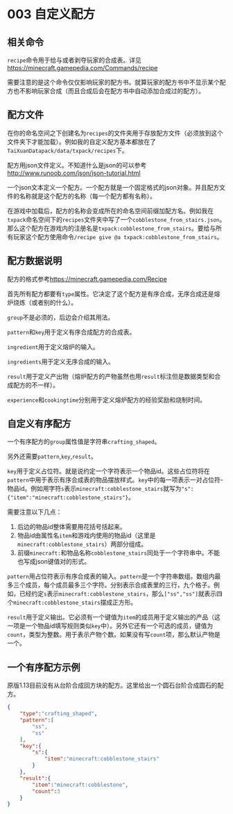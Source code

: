 # 003 自定义配方

## 相关命令

`recipe`命令用于给与或者剥夺玩家的合成表。详见<https://minecraft.gamepedia.com/Commands/recipe>

需要注意的是这个命令仅仅影响玩家的配方书。就算玩家的配方书中不显示某个配方也不影响玩家合成（而且合成后会在配方书中自动添加合成过的配方）。

## 配方文件

在你的命名空间之下创建名为`recipes`的文件夹用于存放配方文件（必须放到这个文件夹下才能加载）。例如我的自定义配方基本都放在了`TaiXuanDatapack/data/txpack/recipes`下。

配方用json文件定义。不知道什么是json的可以参考<http://www.runoob.com/json/json-tutorial.html>

一个json文本定义一个配方。一个配方就是一个固定格式的json对象。并且配方文件的名称就是这个配方的名称（每一个配方都有名称）。

在游戏中加载后，配方的名称会变成所在的命名空间前缀加配方名。例如我在`txpack`命名空间下的`recipes`文件夹中写了一个`cobblestone_from_stairs.json`。那么这个配方在游戏内的注册名是`txpack:cobblestone_from_stairs`。要给与所有玩家这个配方使用命令`/recipe give @a txpack:cobblestone_from_stairs`。

## 配方数据说明

配方的格式参考<https://minecraft.gamepedia.com/Recipe>

首先所有配方都要有`type`属性。它决定了这个配方是有序合成，无序合成还是熔炉烧炼（或者别的什么）。

`group`不是必须的，后边会介绍其用法。

`pattern`和`key`用于定义有序合成配方的合成表。

`ingredient`用于定义熔炉的输入。

`ingredients`用于定义无序合成的输入。

`result`用于定义产出物（熔炉配方的产物虽然也用`result`标注但是数据类型和合成配方的不一样）。

`experience`和`cookingtime`分别用于定义熔炉配方的经验奖励和烧制时间。

## 自定义有序配方

一个有序配方的`group`属性值是字符串`crafting_shaped`。

另外还需要`pattern`,`key`,`result`。

`key`用于定义占位符。就是说约定一个字符表示一个物品id。这些占位符将在`pattern`中用于表示有序合成表的物品摆放样式。`key`中的每一项表示一对占位符-物品id。例如用字符`s`表示`minecraft:cobblestone_stairs`就写为`"s":{"item":"minecraft:cobblestone_stairs"}`。

需要注意以下几点：

1. 后边的物品id整体需要用花括号括起来。
1. 物品id由属性名`item`和游戏内使用的物品id（这里是`minecraft:cobblestone_stairs`）两部分组成。
1. 前缀`minecraft:`和物品名称`cobblestone_stairs`同处于一个字符串中。不能也写成json键值对的形式。

`pattern`用占位符表示有序合成表的输入。`pattern`是一个字符串数组。数组内最多三个成员，每个成员最多三个字符。分别表示合成表里的三行，九个格子。例如，已经约定`s`表示`minecraft:cobblestone_stairs`，那么`["ss","ss"]`就表示四个`minecraft:cobblestone_stairs`摆成正方形。

`result`用于定义输出。它必须有一个键值为`item`的成员用于定义输出的产品（这一项是一个物品id填写规则类似`key`中）。另外它还有一个可选的成员，键值为`count`，类型为整数。用于表示产物个数。如果没有写`count`项，那么默认产物是一个。

## 一个有序配方示例

原版1.13目前没有从台阶合成回方块的配方。这里给出一个圆石台阶合成圆石的配方。

```json
{
    "type":"crafting_shaped",
    "pattern":[
        "ss",
        "ss"
    ],
    "key":{
        "s":{
            "item":"minecraft:cobblestone_stairs"
        }
    },
    "result":{
        "item":"minecraft:cobblestone",
        "count":3
    }
}
```
